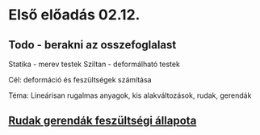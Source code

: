 # Első előadás 02.12.

## Todo - berakni az osszefoglalast

Statika - merev testek
Sziltan - deformálható testek

Cél: deformáció és feszültségek számítása

Téma: Lineárisan rugalmas anyagok, kis alakváltozások, rudak, gerendák

## [Rudak gerendák feszültségi állapota](rudak-gerendak-feszultsegi-allapota.md)

